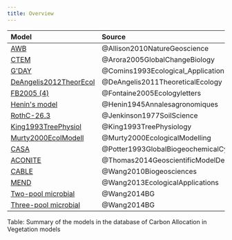 ```yaml
---
title: Overview
---
```

  
  
Model|Source  
:-----|:-----  
[AWB](Allison2010NatureGeoscience/Report.html)|@Allison2010NatureGeoscience  
[CTEM](Arora2005GCB-1/Report.html)|@Arora2005GlobalChangeBiology  
[G'DAY](Comins1993EA/Report.html)|@Comins1993Ecological_Applications  
[DeAngelis2012TheorEcol](DeAngelis2012TheorEcol/Report.html)|@DeAngelis2011TheoreticalEcology  
[FB2005 (4)](Fontaine2005Ecologyletters/Report.html)|@Fontaine2005Ecologyletters  
[Henin's model](Henin1945Annalesagronomiques/Report.html)|@Henin1945Annalesagronomiques  
[RothC-26.3](Jenkinson1977SoilScience/Report.html)|@Jenkinson1977SoilScience  
[King1993TreePhysiol](King1993TreePhysiol/Report.html)|@King1993TreePhysiology  
[Murty2000EcolModell](Murty2000EcolModell/Report.html)|@Murty2000EcologicalModelling  
[CASA](Potter1993GlobalBiogeochmemCy/Report.html)|@Potter1993GlobalBiogeochemicalCycles  
[ACONITE](Thomas2014GeosciModelDev/Report.html)|@Thomas2014GeoscientificModelDevelopment  
[CABLE](Wang2010Biogeosciences/Report.html)|@Wang2010Biogeosciences  
[MEND](Wang2013EcologicalApplications/Report.html)|@Wang2013EcologicalApplications  
[Two-pool microbial](Wang2014BG2p/Report.html)|@Wang2014BG  
[Three-pool microbial](Wang2014BG3p/Report.html)|@Wang2014BG  
  Table: Summary of the models in the database of Carbon Allocation in Vegetation models  

